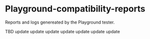 # Playground-compatibility-reports
Reports and logs genereated by the Playground tester.

TBD
update
update
update
update
update
update
update
